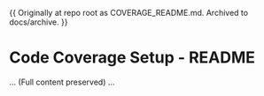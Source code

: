 <!-- MOVED FROM REPO ROOT ON 2025-10-21 -->

{{ Originally at repo root as COVERAGE_README.md. Archived to docs/archive. }}

# Code Coverage Setup - README

... (Full content preserved) ...
